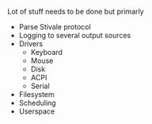 Lot of stuff needs to be done but primarly
- Parse Stivale protocol
- Logging to several output sources
- Drivers
	- Keyboard
	- Mouse
	- Disk
	- ACPI
	- Serial
- Filesystem
- Scheduling
- Userspace
